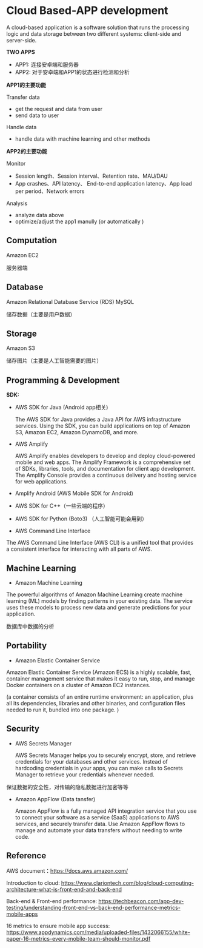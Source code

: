 # Cloud Based-APP development

A cloud-based application is a software solution that runs the processing logic and data storage between two different systems: client-side and server-side.

**TWO APPS**

* APP1: 连接安卓端和服务器
* APP2: 对于安卓端和APP1的状态进行检测和分析



**APP1的主要功能**

Transfer data

* get the request and data from user
* send data to user

Handle data

* handle data with machine learning and other methods



**APP2的主要功能**

Monitor

* Session length、Session interval、Retention rate、MAU/DAU
* App crashes、API latency、 End-to-end application latency、App load per period、Network errors

Analysis

* analyze data above
* optimize/adjust the app1 manully  (or automatically )





## Computation

Amazon EC2

服务器端



## Database

Amazon Relational Database Service (RDS)  MySQL

储存数据（主要是用户数据）



## Storage

Amazon S3

储存图片（主要是人工智能需要的图片）



## Programming & Development

**SDK:**

* AWS SDK for Java (Android app相关)

  The AWS SDK for Java provides a Java API for AWS infrastructure services. Using the SDK, you can build applications on top of Amazon S3, Amazon EC2, Amazon DynamoDB, and more.

* AWS Amplify

  AWS Amplify enables developers to develop and deploy cloud-powered mobile and web apps. The Amplify Framework is a comprehensive set of SDKs, libraries, tools, and documentation for client app development. The Amplify Console provides a continuous delivery and hosting service for web applications.

* Amplify Android (AWS Mobile SDK for Android)

* AWS SDK for C++（一些云端的程序）
* AWS SDK for Python (Boto3) （人工智能可能会用到）
* AWS Command Line Interface

The AWS Command Line Interface (AWS CLI) is a unified tool that provides a consistent interface for interacting with all parts of AWS. 



## Machine Learning

* Amazon Machine Learning

 The powerful algorithms of Amazon Machine Learning create machine learning (ML) models by finding patterns in your existing data. The service uses these models to process new data and generate predictions for your application.

数据库中数据的分析



## Portability

* Amazon Elastic Container Service

Amazon Elastic Container Service (Amazon ECS) is a highly scalable, fast, container management service that makes it easy to run, stop, and manage Docker containers on a cluster of Amazon EC2 instances.

(a container consists of an entire runtime environment: an application, plus all its dependencies, libraries and other binaries, and configuration files needed to run it, bundled into one package. )



## Security

* AWS Secrets Manager

  AWS Secrets Manager helps you to securely encrypt, store, and retrieve credentials for your databases and other services. Instead of hardcoding credentials in your apps, you can make calls to Secrets Manager to retrieve your credentials whenever needed.

保证数据的安全性，对传输的隐私数据进行加密等等

* Amazon AppFlow (Data tansfer)

  Amazon AppFlow is a fully managed API integration service that you use to connect your software as a service (SaaS) applications to AWS services, and securely transfer data. Use Amazon AppFlow flows to manage and automate your data transfers without needing to write code.



## Reference

AWS document：https://docs.aws.amazon.com/

Introduction to cloud: https://www.clariontech.com/blog/cloud-computing-architecture-what-is-front-end-and-back-end

Back-end & Front-end performance: https://techbeacon.com/app-dev-testing/understanding-front-end-vs-back-end-performance-metrics-mobile-apps

16 metrics to ensure mobile app success: https://www.appdynamics.com/media/uploaded-files/1432066155/white-paper-16-metrics-every-mobile-team-should-monitor.pdf

